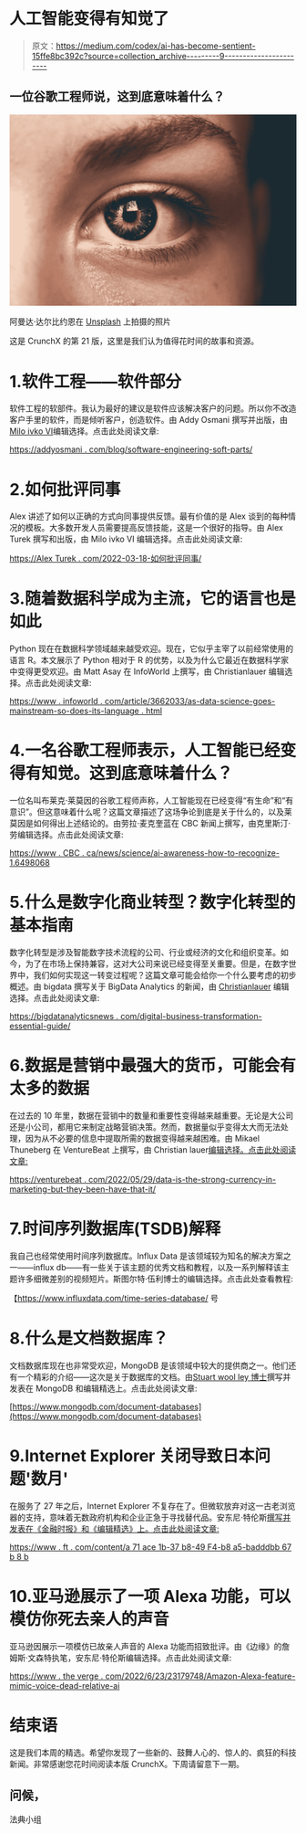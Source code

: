# 人工智能变得有知觉了

> 原文：<https://medium.com/codex/ai-has-become-sentient-15ffe8bc392c?source=collection_archive---------9----------------------->

## 一位谷歌工程师说，这到底意味着什么？

![](img/de7810f037aa2d0d6e6f4dbe880e6204.png)

阿曼达·达尔比约恩在 [Unsplash](https://unsplash.com?utm_source=medium&utm_medium=referral) 上拍摄的照片

这是 CrunchX 的第 21 版，这里是我们认为值得花时间的故事和资源。

# 1.软件工程——软件部分

软件工程的软部件。我认为最好的建议是软件应该解决客户的问题。所以你不改造客户手里的软件，而是倾听客户，创造软件。由 Addy Osmani 撰写并出版，由[Milo ivko VI](https://medium.com/u/3ee57b082bb?source=post_page-----15ffe8bc392c--------------------------------)编辑选择。点击此处阅读文章:

[https://addyosmani . com/blog/software-engineering-soft-parts/](https://addyosmani.com/blog/software-engineering-soft-parts/)

# 2.如何批评同事

Alex 讲述了如何以正确的方式向同事提供反馈。最有价值的是 Alex 谈到的每种情况的模板。大多数开发人员需要提高反馈技能，这是一个很好的指导。由 Alex Turek 撰写和出版，由 Milo ivko VI 编辑选择。点击此处阅读文章:

[https://Alex Turek . com/2022-03-18-如何批评同事/](https://alexturek.com/2022-03-18-How-to-criticize-coworkers/)

# 3.随着数据科学成为主流，它的语言也是如此

Python 现在在数据科学领域越来越受欢迎。现在，它似乎主宰了以前经常使用的语言 R。本文展示了 Python 相对于 R 的优势，以及为什么它最近在数据科学家中变得更受欢迎。由 Matt Asay 在 InfoWorld 上撰写，由 Christianlauer 编辑选择。点击此处阅读文章:

[https://www . infoworld . com/article/3662033/as-data-science-goes-mainstream-so-does-its-language . html](https://www.infoworld.com/article/3662033/as-data-science-goes-mainstream-so-does-its-language.html)

# 4.一名谷歌工程师表示，人工智能已经变得有知觉。这到底意味着什么？

一位名叫布莱克·莱莫因的谷歌工程师声称，人工智能现在已经变得“有生命”和“有意识”。但这意味着什么呢？这篇文章描述了这场争论到底是关于什么的，以及莱莫因是如何得出上述结论的。由劳拉·麦克奎蓝在 CBC 新闻上撰写，由克里斯汀·劳编辑选择。点击此处阅读文章:

[https://www . CBC . ca/news/science/ai-awareness-how-to-recognize-1.6498068](https://www.cbc.ca/news/science/ai-consciousness-how-to-recognize-1.6498068)

# 5.什么是数字化商业转型？数字化转型的基本指南

数字化转型是涉及智能数字技术流程的公司、行业或经济的文化和组织变革。如今，为了在市场上保持兼容，这对大公司来说已经变得至关重要。但是，在数字世界中，我们如何实现这一转变过程呢？这篇文章可能会给你一个什么要考虑的初步概述。由 bigdata 撰写关于 BigData Analytics 的新闻，由 [Christianlauer](https://medium.com/u/2696f801a31a?source=post_page-----15ffe8bc392c--------------------------------) 编辑选择。点击此处阅读文章:

[https://bigdatanalyticsnews . com/digital-business-transformation-essential-guide/](https://bigdataanalyticsnews.com/digital-business-transformation-essential-guide/)

# 6.数据是营销中最强大的货币，可能会有太多的数据

在过去的 10 年里，数据在营销中的数量和重要性变得越来越重要。无论是大公司还是小公司，都用它来制定战略营销决策。然而，数据量似乎变得太大而无法处理，因为从不必要的信息中提取所需的数据变得越来越困难。由 Mikael Thuneberg 在 VentureBeat 上撰写，由 Christian lauer[编辑选择。点击此处阅读文章:](https://medium.com/u/2696f801a31a?source=post_page-----15ffe8bc392c--------------------------------)

[https://venturebeat . com/2022/05/29/data-is-the-strong-currency-in-marketing-but-they-been-have-that-it/](https://venturebeat.com/2022/05/29/data-is-the-strongest-currency-in-marketing-but-is-there-already-too-much-of-it/)

# 7.时间序列数据库(TSDB)解释

我自己也经常使用时间序列数据库。Influx Data 是该领域较为知名的解决方案之一——influx db——有一些关于该主题的优秀文档和教程，以及一系列解释该主题许多细微差别的视频短片。斯图尔特·伍利博士的编辑选择。点击此处查看教程:

【https://www.influxdata.com/time-series-database/ 号

# 8.什么是文档数据库？

文档数据库现在也非常受欢迎，MongoDB 是该领域中较大的提供商之一。他们还有一个精彩的介绍——这次是关于数据库的文档。由[Stuart wool ley 博士](https://medium.com/u/a435b5883828?source=post_page-----15ffe8bc392c--------------------------------)撰写并发表在 MongoDB 和编辑精选上。点击此处阅读文章:

[https://www.mongodb.com/document-databases](https://www.mongodb.com/document-databases)

# 9.Internet Explorer 关闭导致日本问题'数月'

在服务了 27 年之后，Internet Explorer 不复存在了。但微软放弃对这一古老浏览器的支持，意味着无数政府机构和企业正急于寻找替代品。安东尼·特伦斯[撰写并发表在《金融时报》和《编辑精选》上。点击此处阅读文章:](https://medium.com/u/e178959c822?source=post_page-----15ffe8bc392c--------------------------------)

[https://www . ft . com/content/a 71 ace 1b-37 b8-49 F4-b8 a5-badddbb 67 b 8 b](https://www.ft.com/content/a71ace1b-37b8-49f4-b8a5-baddbdb67b8b)

# 10.亚马逊展示了一项 Alexa 功能，可以模仿你死去亲人的声音

亚马逊因展示一项模仿已故亲人声音的 Alexa 功能而招致批评。由《边缘》的詹姆斯·文森特执笔，安东尼·特伦斯编辑选择。点击此处阅读文章:

[https://www . the verge . com/2022/6/23/23179748/Amazon-Alexa-feature-mimic-voice-dead-relative-ai](https://www.theverge.com/2022/6/23/23179748/amazon-alexa-feature-mimic-voice-dead-relative-ai)

# 结束语

这是我们本周的精选。希望你发现了一些新的、鼓舞人心的、惊人的、疯狂的科技新闻。非常感谢您花时间阅读本版 CrunchX。下周请留意下一期。

## 问候，

法典小组